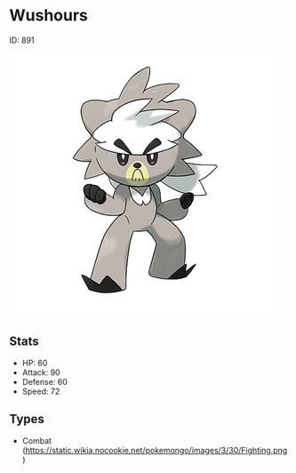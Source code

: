 # Wushours


ID: 891

![](https://raw.githubusercontent.com/PokeAPI/sprites/master/sprites/pokemon/other/official-artwork/891.png "Wushours")

## Stats


 - HP: 60
 - Attack: 90
 - Defense: 60
 - Speed: 72

## Types


 - Combat (https://static.wikia.nocookie.net/pokemongo/images/3/30/Fighting.png)
